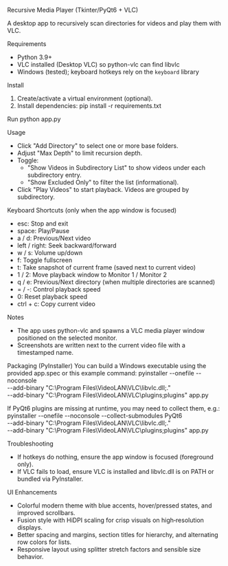 Recursive Media Player (Tkinter/PyQt6 + VLC)

A desktop app to recursively scan directories for videos and play them with VLC.

Requirements
- Python 3.9+
- VLC installed (Desktop VLC) so python-vlc can find libvlc
- Windows (tested); keyboard hotkeys rely on the `keyboard` library

Install
1) Create/activate a virtual environment (optional).
2) Install dependencies:
   pip install -r requirements.txt

Run
python app.py

Usage
- Click "Add Directory" to select one or more base folders.
- Adjust "Max Depth" to limit recursion depth.
- Toggle:
  - "Show Videos in Subdirectory List" to show videos under each subdirectory entry.
  - "Show Excluded Only" to filter the list (informational).
- Click "Play Videos" to start playback. Videos are grouped by subdirectory.

Keyboard Shortcuts (only when the app window is focused)
- esc: Stop and exit
- space: Play/Pause
- a / d: Previous/Next video
- left / right: Seek backward/forward
- w / s: Volume up/down
- f: Toggle fullscreen
- t: Take snapshot of current frame (saved next to current video)
- 1 / 2: Move playback window to Monitor 1 / Monitor 2
- q / e: Previous/Next directory (when multiple directories are scanned)
- = / -: Control playback speed
- 0: Reset playback speed
- ctrl + c: Copy current video

Notes
- The app uses python-vlc and spawns a VLC media player window positioned on the selected monitor.
- Screenshots are written next to the current video file with a timestamped name.

Packaging (PyInstaller)
You can build a Windows executable using the provided app.spec or this example command:
pyinstaller --onefile --noconsole \
  --add-binary "C:\\Program Files\\VideoLAN\\VLC\\libvlc.dll;." \
  --add-binary "C:\\Program Files\\VideoLAN\\VLC\\plugins;plugins" app.py

If PyQt6 plugins are missing at runtime, you may need to collect them, e.g.:
pyinstaller --onefile --noconsole --collect-submodules PyQt6 \
  --add-binary "C:\\Program Files\\VideoLAN\\VLC\\libvlc.dll;." \
  --add-binary "C:\\Program Files\\VideoLAN\\VLC\\plugins;plugins" app.py

Troubleshooting
- If hotkeys do nothing, ensure the app window is focused (foreground only).
- If VLC fails to load, ensure VLC is installed and libvlc.dll is on PATH or bundled via PyInstaller.


UI Enhancements
- Colorful modern theme with blue accents, hover/pressed states, and improved scrollbars.
- Fusion style with HiDPI scaling for crisp visuals on high‑resolution displays.
- Better spacing and margins, section titles for hierarchy, and alternating row colors for lists.
- Responsive layout using splitter stretch factors and sensible size behavior.
